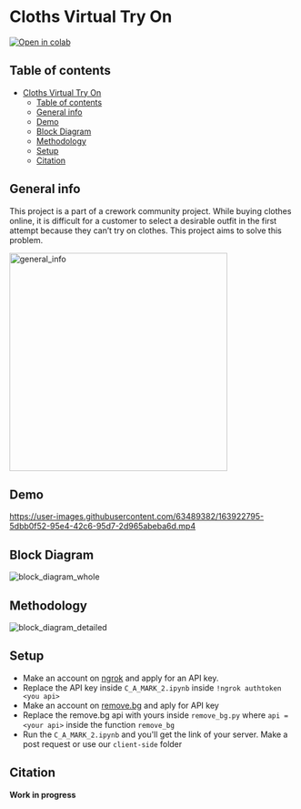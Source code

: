 # Cloths Virtual Try On

[![Open in colab](https://colab.research.google.com/assets/colab-badge.svg)](https://colab.research.google.com/github/practice404/clothes-virtual-try-on/blob/main/C_A_MARK_2.ipynb)

## Table of contents
- [Cloths Virtual Try On](#cloths-virtual-try-on)
  - [Table of contents](#table-of-contents)
  - [General info](#general-info)
  - [Demo](#demo)
  - [Block Diagram](#block-diagram)
  - [Methodology](#methodology)
  - [Setup](#setup)
  - [Citation](#citation)


## General info
This project is a part of a crework community project. While buying clothes online, it is difficult for a customer to select a desirable outfit in the first attempt because they can’t try on clothes. This project aims to solve this problem.

<img width="383" alt="general_info" src="https://user-images.githubusercontent.com/63489382/163923011-c2898812-2491-4ec2-beb7-dcaaaf680e4f.png">


## Demo

https://user-images.githubusercontent.com/63489382/163922795-5dbb0f52-95e4-42c6-95d7-2d965abeba6d.mp4



## Block Diagram
![block_diagram_whole](https://user-images.githubusercontent.com/63489382/163922947-c1677f79-ad6f-4550-affc-7d4e80f0d247.png)


## Methodology
![block_diagram_detailed](https://user-images.githubusercontent.com/63489382/163922991-86d148c2-1a97-48a5-b4ec-d8c16819374a.png)


## Setup
- Make an account on [ngrok](https://ngrok.com/) and apply for an API key.
- Replace the API key inside `C_A_MARK_2.ipynb` inside `!ngrok authtoken <you api>`
- Make an account on [remove.bg](https://www.remove.bg/) and aply for API key
- Replace the remove.bg api with yours inside `remove_bg.py` where `api = <your api>` inside the function `remove_bg`
- Run the `C_A_MARK_2.ipynb` and you'll get the link of your server. Make a post request or use our `client-side` folder


## Citation
**Work in progress**
